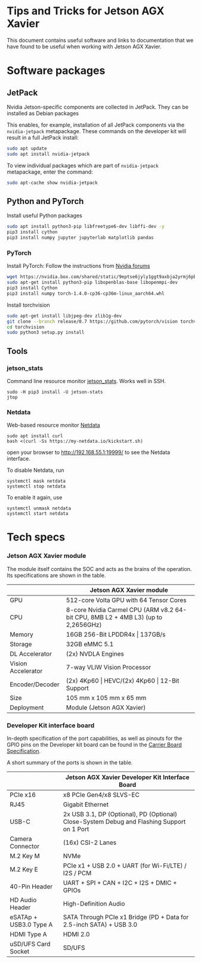 # Tips and Tricks for Jetson AGX Xavier
This document contains useful software and links to documentation that we have found to be useful when working with Jetson AGX Xavier.
# Software packages
## JetPack
Nvidia Jetson-specific components are collected in JetPack. They can be installed as Debian packages

This enables, for example, installation of all JetPack components via
the `nvidia-jetpack` metapackage. These commands on the developer kit will result in a
full JetPack install:

```bash
sudo apt update
sudo apt install nvidia-jetpack
```

To view individual packages which are part of `nvidia-jetpack`
metapackage, enter the command:

```bash
sudo apt-cache show nvidia-jetpack
```

## Python and PyTorch
Install useful Python packages

```bash
sudo apt install python3-pip libfreetype6-dev libffi-dev -y
pip3 install cython
pip3 install numpy jupyter jupyterlab matplotlib pandas
```

### PyTorch
Install PyTorch: Follow the instructions from [Nvidia forums](https://forums.developer.nvidia.com/t/pytorch-for-jetson-nano-version-1-6-0-now-available/72048)

```bash
wget https://nvidia.box.com/shared/static/9eptse6jyly1ggt9axbja2yrmj6pbarc.whl -O torch-1.6.0-cp36-cp36m-linux_aarch64.whl
sudo apt-get install python3-pip libopenblas-base libopenmpi-dev 
pip3 install Cython
pip3 install numpy torch-1.4.0-cp36-cp36m-linux_aarch64.whl
```

Install torchvision

```bash
sudo apt-get install libjpeg-dev zlib1g-dev
git clone --branch release/0.7 https://github.com/pytorch/vision torchvision
cd torchvision
sudo python3 setup.py install
```

## Tools
### jetson_stats
Command line resource monitor [jetson_stats](https://github.com/rbonghi/jetson_stats). Works well in SSH.
```
sudo -H pip3 install -U jetson-stats
jtop
```
### Netdata
Web-based resource monitor [Netdata](https://github.com/netdata/netdata)
```
sudo apt install curl
bash <(curl -Ss https://my-netdata.io/kickstart.sh)
```
open your browser to <http://192.168.55.1:19999/> to see the Netdata interface.

To disable Netdata, run 
```
systemctl mask netdata
systemctl stop netdata
```
To enable it again, use
```
systemctl unmask netdata
systemctl start netdata
```



# Tech specs

### Jetson AGX Xavier module
The module itself contains the SOC and acts as the brains of the operation. Its specifications are shown in the table.

|                    | Jetson AGX Xavier module                                                                  |
|--------------------|-------------------------------------------------------------------------------------------|
| GPU                | 512\-core Volta GPU with 64 Tensor Cores                                                  |
| CPU                | 8\-core Nvidia Carmel CPU \(ARM v8\.2 64\-bit CPU, 8MB L2 \+ 4MB L3\) \(up to 2,2656GHz\) |
| Memory             | 16GB 256\-Bit LPDDR4x \| 137GB/s                                                          |
| Storage            | 32GB eMMC 5\.1                                                                            |
| DL Accelerator     | \(2x\) NVDLA Engines                                                                      |
| Vision Accelerator | 7\-way VLIW Vision Processor                                                              |
| Encoder/Decoder    | \(2x\) 4Kp60 \| HEVC/\(2x\) 4Kp60 \| 12\-Bit Support                                      |
| Size               | 105 mm x 105 mm x 65 mm                                                                   |
| Deployment         | Module \(Jetson AGX Xavier\)                                                              |

### Developer Kit interface board
In-depth specification of the port capabilities, as well as pinouts for the GPIO pins on the Developer kit board can be found in the [Carrier Board Specification](https://static5.arrow.com/pdfs/2018/12/12/12/23/1/848262/nvda_/manual/jetson_xavier_developer_kit_carrier_board_specification.pdf).

A short summary of the ports is shown in the table.

|                          | Jetson AGX Xavier Developer Kit Interface Board                                                  |
|--------------------------|--------------------------------------------------------------------------------------------------|
| PCIe x16                 | x8 PCIe Gen4/x8 SLVS\-EC                                                                         |
| RJ45                     | Gigabit Ethernet                                                                                 |
| USB\-C                   | 2x USB 3\.1, DP \(Optional\), PD \(Optional\) Close\-System Debug and Flashing Support on 1 Port |
| Camera Connector         | \(16x\) CSI\-2 Lanes                                                                             |
| M\.2 Key M               | NVMe                                                                                             |
| M\.2 Key E               | PCIe x1 \+ USB 2\.0 \+ UART \(for Wi\-Fi/LTE\) / I2S / PCM                                       |
| 40\-Pin Header           | UART \+ SPI \+ CAN \+ I2C \+ I2S \+ DMIC \+ GPIOs                                                |
| HD Audio Header          | High\-Definition Audio                                                                           |
| eSATAp \+ USB3\.0 Type A | SATA Through PCIe x1 Bridge \(PD \+ Data for 2\.5\-inch SATA\) \+ USB 3\.0                       |
| HDMI Type A              | HDMI 2\.0                                                                                        |
| uSD/UFS Card Socket      | SD/UFS                                                                                           |

